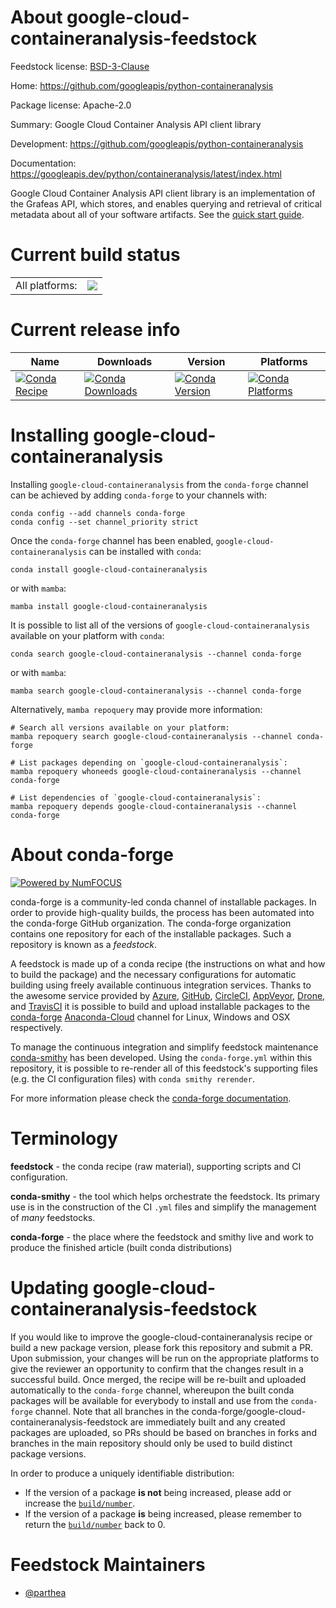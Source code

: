 About google-cloud-containeranalysis-feedstock
==============================================

Feedstock license: [BSD-3-Clause](https://github.com/conda-forge/google-cloud-containeranalysis-feedstock/blob/main/LICENSE.txt)

Home: https://github.com/googleapis/python-containeranalysis

Package license: Apache-2.0

Summary: Google Cloud Container Analysis API client library

Development: https://github.com/googleapis/python-containeranalysis

Documentation: https://googleapis.dev/python/containeranalysis/latest/index.html

Google Cloud Container Analysis API client library is an implementation of the Grafeas API, which stores, and enables querying and retrieval of critical metadata about all of your software artifacts.
See the [quick start guide](https://googleapis.dev/python/containeranalysis/latest/index.html#quick-start).

Current build status
====================


<table><tr><td>All platforms:</td>
    <td>
      <a href="https://dev.azure.com/conda-forge/feedstock-builds/_build/latest?definitionId=9643&branchName=main">
        <img src="https://dev.azure.com/conda-forge/feedstock-builds/_apis/build/status/google-cloud-containeranalysis-feedstock?branchName=main">
      </a>
    </td>
  </tr>
</table>

Current release info
====================

| Name | Downloads | Version | Platforms |
| --- | --- | --- | --- |
| [![Conda Recipe](https://img.shields.io/badge/recipe-google--cloud--containeranalysis-green.svg)](https://anaconda.org/conda-forge/google-cloud-containeranalysis) | [![Conda Downloads](https://img.shields.io/conda/dn/conda-forge/google-cloud-containeranalysis.svg)](https://anaconda.org/conda-forge/google-cloud-containeranalysis) | [![Conda Version](https://img.shields.io/conda/vn/conda-forge/google-cloud-containeranalysis.svg)](https://anaconda.org/conda-forge/google-cloud-containeranalysis) | [![Conda Platforms](https://img.shields.io/conda/pn/conda-forge/google-cloud-containeranalysis.svg)](https://anaconda.org/conda-forge/google-cloud-containeranalysis) |

Installing google-cloud-containeranalysis
=========================================

Installing `google-cloud-containeranalysis` from the `conda-forge` channel can be achieved by adding `conda-forge` to your channels with:

```
conda config --add channels conda-forge
conda config --set channel_priority strict
```

Once the `conda-forge` channel has been enabled, `google-cloud-containeranalysis` can be installed with `conda`:

```
conda install google-cloud-containeranalysis
```

or with `mamba`:

```
mamba install google-cloud-containeranalysis
```

It is possible to list all of the versions of `google-cloud-containeranalysis` available on your platform with `conda`:

```
conda search google-cloud-containeranalysis --channel conda-forge
```

or with `mamba`:

```
mamba search google-cloud-containeranalysis --channel conda-forge
```

Alternatively, `mamba repoquery` may provide more information:

```
# Search all versions available on your platform:
mamba repoquery search google-cloud-containeranalysis --channel conda-forge

# List packages depending on `google-cloud-containeranalysis`:
mamba repoquery whoneeds google-cloud-containeranalysis --channel conda-forge

# List dependencies of `google-cloud-containeranalysis`:
mamba repoquery depends google-cloud-containeranalysis --channel conda-forge
```


About conda-forge
=================

[![Powered by
NumFOCUS](https://img.shields.io/badge/powered%20by-NumFOCUS-orange.svg?style=flat&colorA=E1523D&colorB=007D8A)](https://numfocus.org)

conda-forge is a community-led conda channel of installable packages.
In order to provide high-quality builds, the process has been automated into the
conda-forge GitHub organization. The conda-forge organization contains one repository
for each of the installable packages. Such a repository is known as a *feedstock*.

A feedstock is made up of a conda recipe (the instructions on what and how to build
the package) and the necessary configurations for automatic building using freely
available continuous integration services. Thanks to the awesome service provided by
[Azure](https://azure.microsoft.com/en-us/services/devops/), [GitHub](https://github.com/),
[CircleCI](https://circleci.com/), [AppVeyor](https://www.appveyor.com/),
[Drone](https://cloud.drone.io/welcome), and [TravisCI](https://travis-ci.com/)
it is possible to build and upload installable packages to the
[conda-forge](https://anaconda.org/conda-forge) [Anaconda-Cloud](https://anaconda.org/)
channel for Linux, Windows and OSX respectively.

To manage the continuous integration and simplify feedstock maintenance
[conda-smithy](https://github.com/conda-forge/conda-smithy) has been developed.
Using the ``conda-forge.yml`` within this repository, it is possible to re-render all of
this feedstock's supporting files (e.g. the CI configuration files) with ``conda smithy rerender``.

For more information please check the [conda-forge documentation](https://conda-forge.org/docs/).

Terminology
===========

**feedstock** - the conda recipe (raw material), supporting scripts and CI configuration.

**conda-smithy** - the tool which helps orchestrate the feedstock.
                   Its primary use is in the construction of the CI ``.yml`` files
                   and simplify the management of *many* feedstocks.

**conda-forge** - the place where the feedstock and smithy live and work to
                  produce the finished article (built conda distributions)


Updating google-cloud-containeranalysis-feedstock
=================================================

If you would like to improve the google-cloud-containeranalysis recipe or build a new
package version, please fork this repository and submit a PR. Upon submission,
your changes will be run on the appropriate platforms to give the reviewer an
opportunity to confirm that the changes result in a successful build. Once
merged, the recipe will be re-built and uploaded automatically to the
`conda-forge` channel, whereupon the built conda packages will be available for
everybody to install and use from the `conda-forge` channel.
Note that all branches in the conda-forge/google-cloud-containeranalysis-feedstock are
immediately built and any created packages are uploaded, so PRs should be based
on branches in forks and branches in the main repository should only be used to
build distinct package versions.

In order to produce a uniquely identifiable distribution:
 * If the version of a package **is not** being increased, please add or increase
   the [``build/number``](https://docs.conda.io/projects/conda-build/en/latest/resources/define-metadata.html#build-number-and-string).
 * If the version of a package **is** being increased, please remember to return
   the [``build/number``](https://docs.conda.io/projects/conda-build/en/latest/resources/define-metadata.html#build-number-and-string)
   back to 0.

Feedstock Maintainers
=====================

* [@parthea](https://github.com/parthea/)

